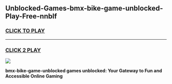 
## Unblocked-Games-bmx-bike-game-unblocked-Play-Free-nnblf
<h3>
<a href="https://premium76.site?title=bmx-bike-game-unblocked&ref=18A1">CLICK TO PLAY</a></h3>
<hr>

<h3>
<a href="https://premium76.site?title=bmx-bike-game-unblocked&ref=18A1">CLICK 2 PLAY</a>
  
</h3>

<a href="https://premium76.site?title=bmx-bike-game-unblocked&ref=18A1"><img src="https://clearcache.store/games.png"></a>


**bmx-bike-game-unblocked games unblocked: Your Gateway to Fun and Accessible Online Gaming**
